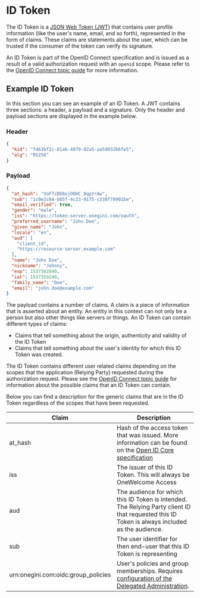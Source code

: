 # ID Token

The ID Token is a [JSON Web Token (JWT)](https://tools.ietf.org/html/rfc7519) that contains user profile information (like the user's name, email, and so forth), represented in the form of claims. These claims are statements about the user, which can be trusted if the consumer of the token can verify its signature.

An ID Token is part of the OpenID Connect specification and is issued as a result of a valid authorization request with an `openid` scope. Please refer to the [OpenID Connect topic guide](../oidc/index.md) for more information.

## Example ID Token

In this section you can see an example of an ID Token. A JWT contains three sections: a header, a payload and a signature. Only the header and payload sections are displayed in the example below.

### Header

```json
{
  "kid": "f463bf2c-81a6-4979-82a5-aa5d032b6fe5",
  "alg": "RS256"
}
```

### Payload

```json
{
  "at_hash": "VoF7cDD8ojOOHC_0qpYrAw",
  "sub": "1c0e2c84-b05f-4c23-9175-c238f70901be",
  "email_verified": true,
  "gender": "male",
  "iss": "https://token-server.onegini.com/oauth",
  "preferred_username": "John Doe",
  "given_name": "John",
  "locale": "en",
  "aud": [
    "client_id",
    "https://resource-server.example.com"
  ],
  "name": "John Doe",
  "nickname": "Johnny",
  "exp": 1537362840,
  "iat": 1537359240,
  "family_name": "Doe",
  "email": "john.doe@example.com"
}
```

The payload contains a number of claims. A claim is a piece of information that is asserted about an entity. An entity in this context can not only be a person but also other things like servers or things. An ID Token can contain different types of claims:

- Claims that tell something about the origin, authenticity and validity of the ID Token
- Claims that tell something about the user's identity for which this ID Token was created.

The ID Token contains different user related claims depending on the scopes that the application (Relying Party) requested during the authorization request. Please see the [OpenID Connect topic guide](../oidc/overview/overview.md) for information about the possible claims that an ID Token can contain.

Below you can find a description for the generic claims that are in the ID Token regardless of the scopes that have been requested.

| Claim   | Description
|---------|------------
| at_hash | Hash of the access token that was issued. More information can be found on the [Open ID Core specification](https://openid.net/specs/openid-connect-core-1_0.html#CodeIDToken)
| iss     | The issuer of this ID Token. This will always be OneWelcome Access
| aud     | The audience for which this ID Token is intended. The Relying Party client ID that requested this ID Token is always included as the audience.
| sub     | The user identifier for then end-user that this ID Token is representing
| urn:onegini.com:oidc:group_policies | User's policies and group memberships. Requires [configuration of the Delegated Administration](../../topics/dum-report/index.md).
